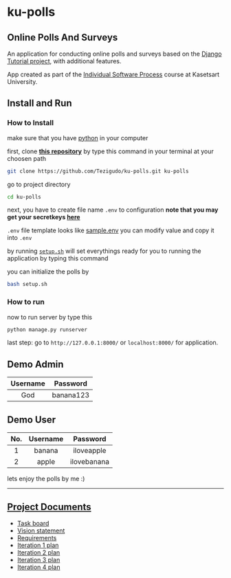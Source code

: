 # ku-polls
## Online Polls And Surveys

An application for conducting online polls and surveys based
on the [Django Tutorial project][django-tutorial], with
additional features.

App created as part of the [Individual Software Process](
https://cpske.github.io/ISP) course at Kasetsart University.

## Install and Run

### How to Install

make sure that you have [python](https://www.python.org/downloads/) in your computer

first, clone [**this repository**](https://github.com/Tezigudo/ku-polls) by type this command in your terminal at your choosen path

```sh
git clone https://github.com/Tezigudo/ku-polls.git ku-polls
```

go to project directory

```sh
cd ku-polls
```

next, you have to create file name `.env` to configuration **note that you may get your secretkeys [here](https://djecrety.ir)**

`.env` file template looks like [sample.env](sample.env) you can modify value and copy it into `.env`


by running [`setup.sh`](setup.sh) will set everythings ready for you to running the application by typing this command

you can initialize the polls by

```sh
bash setup.sh
```


### How to run

now to run server by type this

```sh
python manage.py runserver
```

last step:
go to `http://127.0.0.1:8000/` or `localhost:8000/` for application.  

## Demo Admin

|Username|Password|
|:--:|:--:|
|God|banana123|

## Demo User

|No.|Username|Password|
|:--:|:--:|:--:|
|1|banana|iloveapple|
|2|apple|ilovebanana|


lets enjoy the polls by me :)

---


## [Project Documents](https://github.com/Tezigudo/ku-polls/wiki/Home)

* [Task board](https://github.com/Tezigudo/ku-polls/projects)
* [Vision statement](https://github.com/nabhan-au/ku-polls/wiki/Vision-Statement)
* [Requirements](https://github.com/Tezigudo/ku-polls/wiki/Requirements)
* [Iteration 1 plan](https://github.com/Tezigudo/ku-polls/wiki/Iteration-1-Plan)
* [Iteration 2 plan](https://github.com/Tezigudo/ku-polls/wiki/Iteration-2-Plan)
* [Iteration 3 plan](https://github.com/Tezigudo/ku-polls/wiki/Iteration-3-Plan)
* [Iteration 4 plan](https://github.com/Tezigudo/ku-polls/wiki/Iteration-4-Plan)

[django-tutorial]: https://docs.djangoproject.com/en/4.1/intro/tutorial01/sdx
